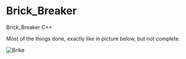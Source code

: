 # Brick_Breaker
Brick_Breaker C++

Most of the things done, exactly like in picture below, but not complete.


![Brike](https://user-images.githubusercontent.com/63372032/114316678-d1fb1680-9b04-11eb-83d0-a5521d9823d5.png)

